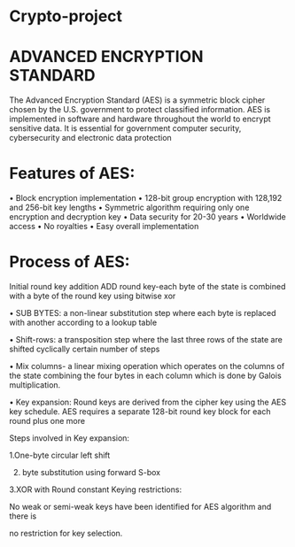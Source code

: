 # Crypto-project
# ADVANCED ENCRYPTION STANDARD
The Advanced Encryption Standard (AES) is a symmetric block cipher chosen by 
the U.S. government to protect classified information. AES is implemented in 
software and hardware throughout the world to encrypt sensitive data. It is 
essential for government computer security, cybersecurity and electronic data 
protection
# Features of AES:
• Block encryption implementation 
• 128-bit group encryption with 128,192 and 256-bit key lengths
• Symmetric algorithm requiring only one encryption and decryption key
• Data security for 20-30 years
• Worldwide access
• No royalties
• Easy overall implementation 
# Process of AES:
Initial round key addition
ADD round key-each byte of the state is combined with a byte of the round 
key using bitwise xor

• SUB BYTES: a non-linear substitution step where each byte is replaced with 
another according to a lookup table

• Shift-rows: a transposition step where the last three rows of the state are 
shifted cyclically certain number of steps

• Mix columns- a linear mixing operation which operates on the columns of 
the state combining the four bytes in each column which is done by Galois 
multiplication.

• Key expansion: Round keys are derived from the cipher key using the AES 
key schedule. AES requires a separate 128-bit round key block for each 
round plus one more

Steps involved in Key expansion:

1.One-byte circular left shift

2. byte substitution using forward S-box

3.XOR with Round constant
Keying restrictions:

No weak or semi-weak keys have been identified for AES algorithm and there is 

no restriction for key selection. 


